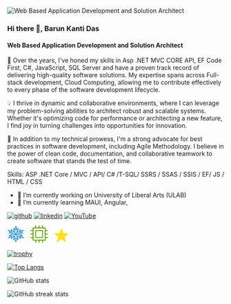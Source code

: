 ![Web Based Application Development and Solution Architect  ](https://media.licdn.com/dms/image/D5616AQFa5uoFO5odfw/profile-displaybackgroundimage-shrink_350_1400/0/1704093757447?e=1709769600&v=beta&t=3DZurHrXsGJshveYTm2NWIX-AeB6WgYhLVhWvkmtlJo)
### Hi there 👋, Barun Kanti Das
#### Web Based Application Development and Solution Architect  


🚀 Over the years, I've honed my skills in Asp .NET MVC CORE API, EF Code First, C#, JavaScript, SQL Server and have a proven track record of delivering high-quality software solutions. My expertise spans across Full-stack development, Cloud Computing, allowing me to contribute effectively to every phase of the software development lifecycle.

💡 I thrive in dynamic and collaborative environments, where I can leverage my problem-solving abilities to architect robust and scalable systems. Whether it's optimizing code for performance or architecting a new feature, I find joy in turning challenges into opportunities for innovation.

🔧 In addition to my technical prowess, I'm a strong advocate for best practices in software development, including Agile Methodology. I believe in the power of clean code, documentation, and collaborative teamwork to create software that stands the test of time.

Skills: ASP .NET Core / MVC / API/ C# /T-SQL/ SSRS / SSAS / SSIS / EF/ JS / HTML / CSS

- 🔭 I’m currently working on University of Liberal Arts (ULAB) 
- 🌱 I’m currently learning MAUI, Angular,  


[<img src='https://cdn.jsdelivr.net/npm/simple-icons@3.0.1/icons/github.svg' alt='github' height='40'>](https://github.com/barunbasis37)  [<img src='https://cdn.jsdelivr.net/npm/simple-icons@3.0.1/icons/linkedin.svg' alt='linkedin' height='40'>](https://www.linkedin.com/in/barun-kanti-das-5809272b//)  [<img src='https://cdn.jsdelivr.net/npm/simple-icons@3.0.1/icons/youtube.svg' alt='YouTube' height='40'>](https://www.youtube.com/channel/@Development-With-BKDas)  

<a href='https://archiveprogram.github.com/'><img src='https://raw.githubusercontent.com/acervenky/animated-github-badges/master/assets/acbadge.gif' width='40' height='40'></a> <a href='https://docs.github.com/en/developers'><img src='https://raw.githubusercontent.com/acervenky/animated-github-badges/master/assets/devbadge.gif' width='40' height='40'></a> <a href='https://stars.github.com/'><img src='https://raw.githubusercontent.com/acervenky/animated-github-badges/master/assets/starbadge.gif' width='35' height='35'></a> 

[![trophy](https://github-profile-trophy.vercel.app/?username=barunbasis37)](https://github.com/ryo-ma/github-profile-trophy)

[![Top Langs](https://github-readme-stats.vercel.app/api/top-langs/?username=barunbasis37)](https://github.com/anuraghazra/github-readme-stats)

![GitHub stats](https://github-readme-stats.vercel.app/api?username=barunbasis37&show_icons=true&count_private=true)  

![GitHub streak stats](https://streak-stats.demolab.com/?user=barunbasis37)  

